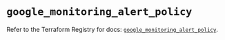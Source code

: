 # `google_monitoring_alert_policy`

Refer to the Terraform Registry for docs: [`google_monitoring_alert_policy`](https://registry.terraform.io/providers/hashicorp/google/6.23.0/docs/resources/monitoring_alert_policy).
